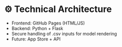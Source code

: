 # ⚙️ Technical Architecture

- Frontend: GitHub Pages (HTML/JS)
- Backend: Python + Flask
- Secure handling of .csv inputs for model rendering
- Future: App Store + API